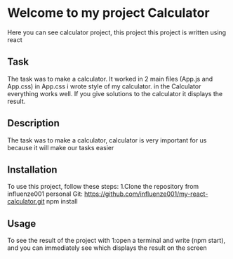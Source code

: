 # Welcome to my project Calculator 
Here you can see calculator project, this project this project is written using react
## Task 
The task was to make a calculator. It worked in 2 main files (App.js and App.css)
in App.css i wrote style of my calculator. in the Calculator everything works well. If you give solutions to the calculator it displays the result. 
## Description 
The task was to make a calculator, calculator is very important for us because it will make our tasks easier
## Installation 
To use this project, follow these steps:
1.Clone the repository from influenze001 personal Git:
https://github.com/influenze001/my-react-calculator.git
npm install
## Usage
To see the result of the project
with 1:open a terminal and write (npm start), and you can immediately see which displays the result on the screen